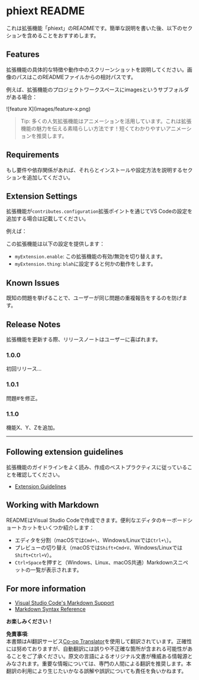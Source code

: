 <!--
CO_OP_TRANSLATOR_METADATA:
{
  "original_hash": "63e2d8f5b452d7842ae393f19ad812c5",
  "translation_date": "2025-05-08T06:46:37+00:00",
  "source_file": "code/09.UpdateSamples/Aug/vscode/phiext/README.md",
  "language_code": "ja"
}
-->
# phiext README

これは拡張機能「phiext」のREADMEです。簡単な説明を書いた後、以下のセクションを含めることをおすすめします。

## Features

拡張機能の具体的な特徴や動作中のスクリーンショットを説明してください。画像のパスはこのREADMEファイルからの相対パスです。

例えば、拡張機能のプロジェクトワークスペースにimagesというサブフォルダがある場合：

\!\[feature X\]\(images/feature-x.png\)

> Tip: 多くの人気拡張機能はアニメーションを活用しています。これは拡張機能の魅力を伝える素晴らしい方法です！短くてわかりやすいアニメーションを推奨します。

## Requirements

もし要件や依存関係があれば、それらとインストールや設定方法を説明するセクションを追加してください。

## Extension Settings

拡張機能が`contributes.configuration`拡張ポイントを通じてVS Codeの設定を追加する場合は記載してください。

例えば：

この拡張機能は以下の設定を提供します：

* `myExtension.enable`: この拡張機能の有効/無効を切り替えます。
* `myExtension.thing`: `blah`に設定すると何かの動作をします。

## Known Issues

既知の問題を挙げることで、ユーザーが同じ問題の重複報告をするのを防げます。

## Release Notes

拡張機能を更新する際、リリースノートはユーザーに喜ばれます。

### 1.0.0

初回リリース...

### 1.0.1

問題#を修正。

### 1.1.0

機能X、Y、Zを追加。

---

## Following extension guidelines

拡張機能のガイドラインをよく読み、作成のベストプラクティスに従っていることを確認してください。

* [Extension Guidelines](https://code.visualstudio.com/api/references/extension-guidelines)

## Working with Markdown

READMEはVisual Studio Codeで作成できます。便利なエディタのキーボードショートカットをいくつか紹介します：

* エディタを分割（macOSでは`Cmd+\`、Windows/Linuxでは`Ctrl+\`）。
* プレビューの切り替え（macOSでは`Shift+Cmd+V`、Windows/Linuxでは`Shift+Ctrl+V`）。
* `Ctrl+Space`を押すと（Windows、Linux、macOS共通）Markdownスニペットの一覧が表示されます。

## For more information

* [Visual Studio Code's Markdown Support](http://code.visualstudio.com/docs/languages/markdown)
* [Markdown Syntax Reference](https://help.github.com/articles/markdown-basics/)

**お楽しみください！**

**免責事項**:  
本書類はAI翻訳サービス[Co-op Translator](https://github.com/Azure/co-op-translator)を使用して翻訳されています。正確性には努めておりますが、自動翻訳には誤りや不正確な箇所が含まれる可能性があることをご了承ください。原文の言語によるオリジナル文書が権威ある情報源とみなされます。重要な情報については、専門の人間による翻訳を推奨します。本翻訳の利用により生じたいかなる誤解や誤訳についても責任を負いかねます。